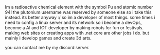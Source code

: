 Im a radioactive chemical element with the symbol Pu and atomic number 94!
the plutonium username was reserved by someone else so i take this instead.
its better anyway :/ so im a developer of most things. some times i need to config a linux server and its network so i become a devOps,
become a AI and IOT developer by making robots for fun or festivals.
making web sites or creating apps with .net core are other jobs i do. but mainly i develop games and create 3d arts.

you can contact me by my discord server.
